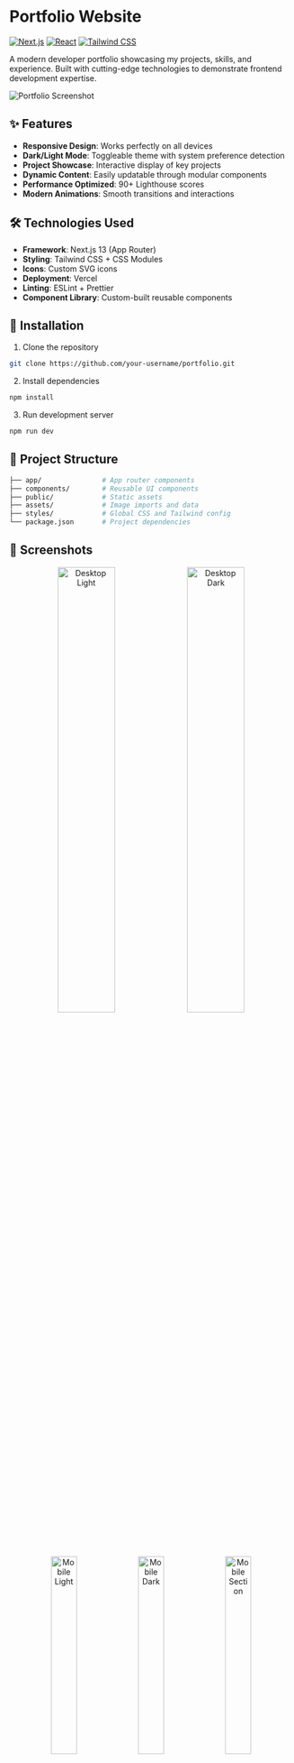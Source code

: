 # Portfolio Website

[![Next.js](https://img.shields.io/badge/Next.js-13.4+-000000?logo=next.js&logoColor=white)](https://nextjs.org/)
[![React](https://img.shields.io/badge/React-18.2+-61DAFB?logo=react&logoColor=black)](https://react.dev/)
[![Tailwind CSS](https://img.shields.io/badge/Tailwind_CSS-3.3+-06B6D4?logo=tailwind-css&logoColor=white)](https://tailwindcss.com/)

A modern developer portfolio showcasing my projects, skills, and experience. Built with cutting-edge technologies to demonstrate frontend development expertise.

![Portfolio Screenshot](/public/screenshot.png) <!-- Add your screenshot path -->

## ✨ Features

- **Responsive Design**: Works perfectly on all devices
- **Dark/Light Mode**: Toggleable theme with system preference detection
- **Project Showcase**: Interactive display of key projects
- **Dynamic Content**: Easily updatable through modular components
- **Performance Optimized**: 90+ Lighthouse scores
- **Modern Animations**: Smooth transitions and interactions

## 🛠 Technologies Used

- **Framework**: Next.js 13 (App Router)
- **Styling**: Tailwind CSS + CSS Modules
- **Icons**: Custom SVG icons
- **Deployment**: Vercel
- **Linting**: ESLint + Prettier
- **Component Library**: Custom-built reusable components

## 🚀 Installation

1. Clone the repository
```bash
git clone https://github.com/your-username/portfolio.git
```

2. Install dependencies
```bash
npm install
```

3. Run development server
```bash
npm run dev
```

## 📁 Project Structure

```bash
├── app/               # App router components
├── components/        # Reusable UI components
├── public/            # Static assets
├── assets/            # Image imports and data
├── styles/            # Global CSS and Tailwind config
└── package.json       # Project dependencies
```

## 📸 Screenshots

<div align="center"> <img src="https://github.com/user-attachments/assets/a2608b2f-3f40-4e80-b199-8da560c968e9" width="45%" alt="Desktop Light"/> <img src="https://github.com/user-attachments/assets/dda4b384-89ba-46d1-bd72-b92022c45b42" width="45%" alt="Desktop Dark"/> <img src="https://github.com/user-attachments/assets/fcfde8e8-48e7-4e96-837a-555d4d158fae" width="30%" alt="Mobile Light"/> <img src="https://github.com/user-attachments/assets/9abdce39-f6ed-4217-8612-0f0c32d7e573" width="30%" alt="Mobile Dark"/> <img src="https://github.com/user-attachments/assets/4173ba03-fb86-46d5-a40a-4ed7cdfe4a74" width="30%" alt="Mobile Section"/> </div>



## 🤝 Contributing

This is my personal portfolio, but suggestions are welcome! Please open an issue first to discuss any changes.

## 📄 License

This project is licensed under the MIT License - see [LICENSE.md](LICENSE.md) for details.

---

⭐ **Star this repo** if you found it useful!  
💻 **Connect with me**: [LinkedIn](https://www.linkedin.com/in/md-noor-ahmed/) 
